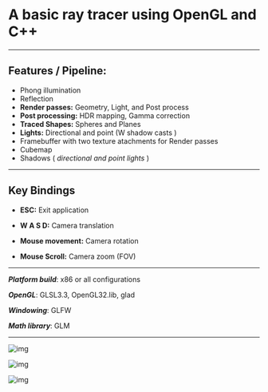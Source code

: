# A basic ray tracer using OpenGL and C++
<hr>

## Features / Pipeline: 

- Phong illumination
- Reflection
- **Render passes:** Geometry, Light, and Post process
- **Post processing:** HDR mapping, Gamma correction
- **Traced Shapes:** Spheres and Planes
- **Lights:** Directional and point (W shadow casts )
- Framebuffer with two texture atachments for Render passes
- Cubemap
- Shadows ( *directional and point lights* )

<hr>

## Key Bindings
- **ESC:** Exit application

- **W A S D:** Camera translation

- **Mouse movement:** Camera rotation

- **Mouse Scroll:** Camera zoom  (FOV)  

<hr>

***Platform build***: x86 or all configurations

***OpenGL***: GLSL3.3, OpenGL32.lib, glad

***Windowing***: GLFW

***Math library***: GLM

<hr>

![img](https://res.cloudinary.com/asuelimf/image/upload/v1639091954/ProjectScreenshots/Raytracing1_zrvzmm.png)

![img](https://res.cloudinary.com/asuelimf/image/upload/v1638944428/ProjectScreenshots/raytracing3_uk8zy7.png)

![img](https://res.cloudinary.com/asuelimf/image/upload/v1638944428/ProjectScreenshots/raytracing2_ul8mf4.png)









